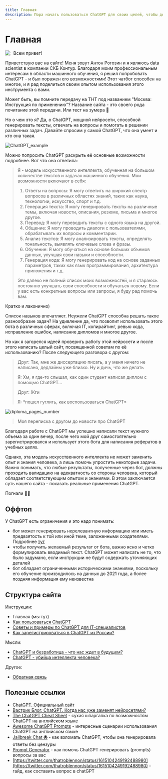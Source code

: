 ```yaml
---
title: Главная
description: Пора начать пользоваться ChatGPT для своих целей, чтобы достичь бесподобных результатов
---
```


# Главная

<img style="float: left; margin-right:10px" src="/chatgpt_manual/images/ChatGPT_main_page/rogozinushka.jpg">Всем привет! 

Приветствую вас на сайте! Меня зовут Антон Рогозин и я являюсь data scientist в компании СКБ Контур. Благодаря моим профессиональным интересам в области машинного обучения, я решил попробовать ChatGPT - и был поражен его возможностями! Этот чатбот способен на многое, и я рад поделиться своим опытом использования этого инструмента с вами.

Может быть, вы помните передачу на ТНТ под названием "Москва: Инструкция по применению"? Название сайта - это своего рода почитание этой передачи. Или тест на зумера 🤣

Но о чем это я? Да, о ChatGPT, мощной нейросети, способной генерировать тексты, отвечать на вопросы и помогать в решении различных задач. Давайте спросим у самой ChatGPT, что она умеет и кто она такая.

![ChatGPT_example](/chatgpt_manual/images/ChatGPT_main_page/ChatGPT_example.png)

Можно попросить ChatGPT раскрыть её основные возможности подробнее. Вот что она ответила:

> Я - модель искусственного интеллекта, обученная на большом количестве текстов и задачах машинного обучения. Мои возможности включают в себя:
>
> 1. Ответы на вопросы: Я могу ответить на широкий спектр вопросов в различных областях знаний, таких как наука, технологии, искусство, спорт и т.д.
> 2. Генерация текста: Я могу генерировать тексты на различные темы, включая новости, описания, резюме, письма и многое другое.
> 3. Перевод: Я могу переводить тексты с одного языка на другой.
> 4. Общение: Я могу проводить диалоги с пользователями, обрабатывать их вопросы и комментарии.
> 5. Анализ текстов: Я могу анализировать тексты, определять тональность, выявлять ключевые слова и фразы.
> 6. Обучение: Я могу обучаться на основе больших объемов данных, улучшая свои навыки и способности.
> 7. Генерация кода: Я могу генерировать код на основе заданных параметров, таких как язык программирования, архитектура приложения и т.д.
>
> Это далеко не полный список моих возможностей, и я стараюсь постоянно улучшать свои способности и обучаться новому. Если у вас есть конкретные вопросы или запросы, я буду рад помочь вам.

Кратко и лаконично) 

Список навыков впечатляет. Неужели ChatGPT способна решать такое разнообразие задач? На удивление да, что позволит использовать этого бота в различных сферах, включая IT, копирайтинг, ревью кода, исправление ошибок, написание дипломов и многое другое. 

Но как я загорелся идеей проверить работу этой нейросети и после этого написать целый сайт, посвященной советам по её использованию? После следующего разговора с другом:

> Друг: Так, мне же диссертацию писать, а у меня ничего не написано, дедлайны уже близко. Ну и дичь, что же делать
>
> Я: Хм, я где-то слышал, как один студент написал диплом с помощью ChatGPT...
>
> Друг: Жги
>
> Я: \*пошел гуглить, как воспользоваться ChatGPT\*

![diploma_pages_number](/chatgpt_manual/images/ChatGPT_main_page/diploma_pages_number.jpg)

> Моя переписка с другом до новости про ChatGPT

Благодаря работе с ChatGPT мы успешно написали текст нужного объема за один вечер, после чего мой друг самостоятельно зарегистрировался и использует этого бота для написания рефератов в учебных целях.

Однако, эта модель искусственного интеллекта не может заменить опыт и знания человека, а лишь помочь упростить некоторые задачи. Важно понимать, что любые результаты, полученные через бот, должны проходить валидацию на адекватность со стороны человека, который обладает соответствующим опытом и знаниями. В этом заключается суть нашего сайта - показать реальные применения ChatGPT.

Погнали 🏃‍♂️

## Оффтоп

У ChatGPT есть ограничения и это надо понимать:

- бот может генерировать нерелевантную информацию или иметь предвзятость к той или иной теме, заложенными создателями. Подробнее [тут](/chatgpt_manual/pages/ChatGPT_makes_us_stupid)
- чтобы получить желаемый результат от бота, важно ясно и четко формулировать вводимый текст. ChatGPT может написать не то, что было задумано, если инструкции не будут содержать уточняющих деталей
- бот обладает ограниченными историческими знаниями, поскольку его обучение производилось на данных до 2021 года, а более поздняя информация ему неизвестна

## Структура сайта

Инструкции:

- Главная (мы тут)
- [Как пользоваться ChatGPT](/chatgpt_manual/pages/ChatGPT_usage)
- [Советы и примеры по ChatGPT для IT-специалистов](/chatgpt_manual/pages/ChatGPT_IT_usage)
- [Как зарегистрироваться в ChatGPT из России?](/chatgpt_manual/pages/ChatGPT_registration) 

Мысли:

- [ChatGPT и безработица - что нас ждет в будущем?](/chatgpt_manual/pages/future_of_ChatGPT)
- [ChatGPT - убийца интеллекта человека?](/chatgpt_manual/pages/ChatGPT_makes_us_stupid)

Другое:

- [Обратная связь](/chatgpt_manual/pages/feedback)

## Полезные ссылки

- [ChatGPT. Официальный сайт](https://chat.openai.com/chat)
- [Вастрик Блог. ChatGPT. Когда нас уже заменят нейросетями?](https://vas3k.blog/notes/ChatGPT/)
- [The ChatGPT Cheat Sheet](https://www.kdnuggets.com/publications/sheets/ChatGPT_Cheatsheet_Costa.pdf) - сухая шпаргалка по возможностям ChatGPT на английском языке
- [Awesome ChatGPT Prompts](https://prompts.chat/) - интересные сценарии использования ChatGPT на английском языке
- [Jailbreak Chat 🚔](https://www.jailbreakchat.com/) - как взломать ChatGPT, чтобы она генерировала ответы без цензуры 
- [Prompt Generator](https://www.skool.com/chatgpt/promptgenerator) - как помочь ChatGPT генерировать (prompts) вопросы за вас
- [https://twitter.com/thatroblennon/status/1615104249192488980](https://twitter.com/thatroblennon/status/1615104249192488980) - гайд, как составить вопрос в chatGPT


